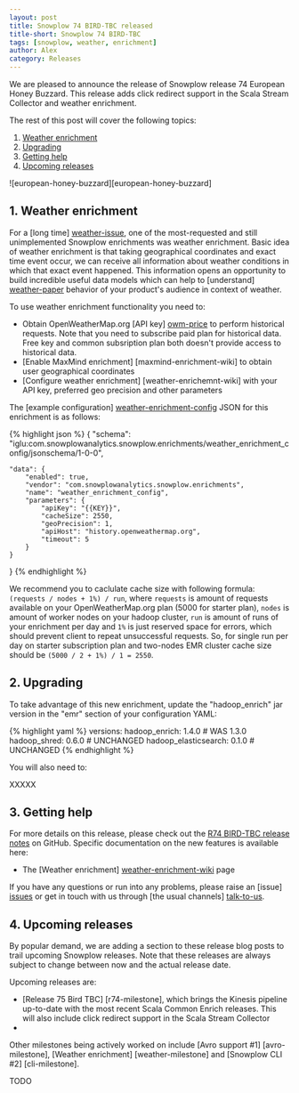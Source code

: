 ```yaml
---
layout: post
title: Snowplow 74 BIRD-TBC released
title-short: Snowplow 74 BIRD-TBC
tags: [snowplow, weather, enrichment]
author: Alex
category: Releases
---
```


We are pleased to announce the release of Snowplow release 74 European Honey Buzzard.
This release adds click redirect support in the Scala Stream Collector and
weather enrichment.

The rest of this post will cover the following topics:

1. [Weather enrichment](/blog/2015/12/22/snowplow-r74-european-honey-buzzard-released#weather)
2. [Upgrading](/blog/2015/12/22/snowplow-r74-european-honey-buzzard-released#upgrading)
3. [Getting help](/blog/2015/12/22/snowplow-r74-european-honey-buzzard-released#help)
4. [Upcoming releases](/blog/2015/12/22/snowplow-r74-european-honey-buzzard-released#roadmap)

![european-honey-buzzard][european-honey-buzzard]

<!--more-->

<h2 id="weather">1. Weather enrichment</h2>

For a [long time] [weather-issue], one of the most-requested and still unimplemented Snowplow enrichments was weather enrichment.
Basic idea of weather enrichment is that taking geographical coordinates and exact time event occur,
we can receive all information about weather conditions in which that exact event happened.
This information opens an opportunity to build incredible useful data models
which can help to [understand] [weather-paper] behavior of your product's audience in context of weather.

To use weather enrichment functionality you need to:

* Obtain OpenWeatherMap.org [API key] [owm-price] to perform historical requests. Note that you need to subscribe paid plan for historical data. Free key and common subsription plan both doesn't provide access to historical data.
* [Enable MaxMind enrichment] [maxmind-enrichment-wiki] to obtain user geographical coordinates
* [Configure weather enrichment] [weather-enrichemnt-wiki] with your API key, preferred geo precision and other parameters

The [example configuration] [weather-enrichment-config] JSON for this enrichment is as follows:

{% highlight json %}
{
    "schema": "iglu:com.snowplowanalytics.snowplow.enrichments/weather_enrichment_config/jsonschema/1-0-0",

    "data": {
        "enabled": true,
        "vendor": "com.snowplowanalytics.snowplow.enrichments",
        "name": "weather_enrichment_config",
        "parameters": {
            "apiKey": "{{KEY}}",
            "cacheSize": 2550,
            "geoPrecision": 1,
            "apiHost": "history.openweathermap.org",
            "timeout": 5
        }
    }
}
{% endhighlight %}

We recommend you to caclulate cache size with following formula: `(requests /
nodes + 1%) / run`, where `requests` is amount of requests available on your
OpenWeatherMap.org plan (5000 for starter plan), `nodes` is amount of worker
nodes on your hadoop cluster, `run` is amount of runs of your enrichment per day
and `1%` is just reserved space for errors, which should prevent client to repeat
unsuccessful requests. So, for single run per day on starter subscription plan
and two-nodes EMR cluster cache size should be `(5000 / 2 + 1%) / 1 = 2550`. 

<h2 id="upgrading">2. Upgrading</h2>

To take advantage of this new enrichment, update the "hadoop_enrich" jar version in the "emr" section of your configuration YAML:

{% highlight yaml %}
  versions:
    hadoop_enrich: 1.4.0 # WAS 1.3.0
    hadoop_shred: 0.6.0 # UNCHANGED
    hadoop_elasticsearch: 0.1.0 # UNCHANGED
{% endhighlight %}

You will also need to:

XXXXX

<h2 id="help">3. Getting help</h2>

For more details on this release, please check out the [R74 BIRD-TBC release notes][r74-release] on GitHub.
Specific documentation on the new features is available here:

* The [Weather enrichment] [weather-enrichment-wiki] page

If you have any questions or run into any problems, please raise an [issue] [issues] or get in touch with us through [the usual channels] [talk-to-us].

<h2 id="roadmap">4. Upcoming releases</h2>

By popular demand, we are adding a section to these release blog posts to trail upcoming Snowplow releases. Note that these releases are always subject to change between now and the actual release date.

Upcoming releases are:

* [Release 75 Bird TBC] [r74-milestone], which brings the Kinesis pipeline up-to-date with the most recent Scala Common Enrich releases. This will also include click redirect support in the Scala Stream Collector
*

Other milestones being actively worked on include [Avro support #1] [avro-milestone], [Weather enrichment] [weather-milestone] and [Snowplow CLI #2] [cli-milestone].

TODO

[weather-issue]: https://github.com/snowplow/snowplow/issues/456
[scala-weather-post]: http://snowplowanalytics.com/blog/2015/12/13/scala-weather-0.1.0-released/
[owm-price]: http://openweathermap.org/price
[weather-enrichment-wiki]: https://github.com/snowplow/snowplow/wiki/Weather-enrichment
[maxmind-enrichemnt-wiki]: https://github.com/snowplow/snowplow/wiki/IP-lookups-enrichment
[weather-paper]: http://www.kylemurray.com/papers/MDFP_JRCS2010.pdf
[weather-enrichment-config]: https://github.com/snowplow/snowplow/blob/feature/weather/3-enrich/config/enrichments/weather_enrichment_config.json

[click-tracking]: https://github.com/snowplow/snowplow.github.com/blob/master/_posts/2015-10-15-snowplow-r72-great-spotted-kiwi-released.md#1-click-tracking

[r74-release]: https://github.com/snowplow/snowplow/releases/tag/r74-BIRD-TBC
[issues]: https://github.com/snowplow/snowplow/issues
[talk-to-us]: https://github.com/snowplow/snowplow/wiki/Talk-to-us
